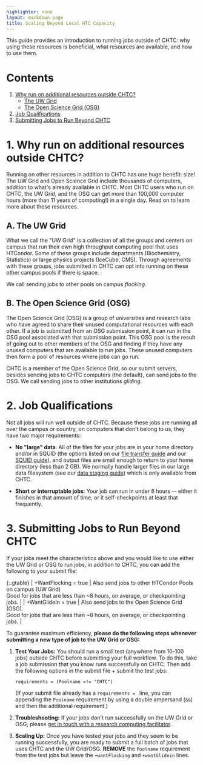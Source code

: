 ```yaml
---
highlighter: none
layout: markdown-page
title: Scaling Beyond Local HTC Capacity
---
```



This guide provides an introduction to running jobs outside of CHTC: why
using these resources is beneficial, what resources are available, and
how to use them.

Contents
========

1.  [Why run on additional resources outside CHTC?](#why)
    -   [The UW Grid](#uw)
    -   [The Open Science Grid (OSG)](#osg)
2.  [Job Qualifications](#job)
3.  [Submitting Jobs to Run Beyond CHTC](#submit)


<a name="why"></a>

**1. Why run on additional resources outside CHTC?**
================================================

Running on other resources in addition to CHTC has one huge benefit:
size! The UW Grid and Open Science Grid include thousands of computers,
addition to what\'s already available in CHTC. Most CHTC users who run
on CHTC, the UW Grid, and the OSG can get more than 100,000 computer
hours (more than 11 years of computing!) in a single day. Read on to
learn more about these resources.


<a name="uw"></a>

A. The UW Grid
--------------

What we call the \"UW Grid\" is a collection of all the groups and
centers on campus that run their own high throughput computing pool that
uses HTCondor. Some of these groups include departments (Biochemistry,
Statistics) or large physics projects (IceCube, CMS). Through agreements
with these groups, jobs submitted in CHTC can opt into running on these
other campus pools if there is space.

We call sending jobs to other pools on campus *flocking*.

<a name="osg"></a>

B. The Open Science Grid (OSG)
------------------------------

The Open Science Grid (OSG) is a group of universities and research labs
who have agreed to share their unused computational resources with each
other. If a job is submitted from an OSG submission point, it can run in
the OSG pool associated with that submission point. This OSG pool is the
result of going out to other members of the OSG and finding if they have
any unused computers that are available to run jobs. These unused
computers then form a pool of resources where jobs can go run.

CHTC is a member of the Open Science Grid, so our submit servers,
besides sending jobs to CHTC computers (the default), can send jobs to
the OSG. We call sending jobs to other institutions *gliding*.


<a name="job"></a>

**2. Job Qualifications**
=====================

Not all jobs will run well outside of CHTC. Because these jobs are
running all over the campus or country, on computers that don\'t belong
to us, they have two major requirements:

-   **No \"large\" data**: All of the files for your jobs are in your
    home directory and/or in SQUID (the options listed on our [file
    transfer guide](file-availability) and our [SQUID
    guide](file-avail-squid)), and output files are small enough
    to return to your home directory (less than 2 GB). We normally
    handle larger files in our large data filesystem (see our [data
    staging guide](file-avail-largedata)) which is only available
    from CHTC.  

-   **Short or interruptable jobs**: Your job can run in under 8 hours
    \-- either it finishes in that amount of time, or it
    self-checkpoints at least that frequently.


<a name="submit"></a>

**3. Submitting Jobs to Run Beyond CHTC**
=====================================

If your jobs meet the characteristics above and you would like to use
either the UW Grid or OSG to run jobs, in addition to CHTC, you can add
the following to your submit file:

{:.gtable}
  | +WantFlocking = true | Also send jobs to other HTCondor Pools on campus (UW Grid)<br>Good for jobs that are less than \~8 hours, on average, or checkpointing jobs. |
  | +WantGlideIn = true  | Also send jobs to the Open Science Grid (OSG). <br> Good for jobs that are less than \~8 hours, on average, or checkpointing jobs. |

To guarantee maximum efficiency, **please do the following steps
whenever submitting a new type of job to the UW Grid or OSG:**

1.  **Test Your Jobs:** You should run a small test (anywhere from
    10-100 jobs) outside CHTC before submitting your full workflow. To
    do this, take a job submission that you know runs successfully on
    CHTC. Then add the following options in the submit file + submit the
    test jobs:

    ``` {.sub}
    requirements = (Poolname =!= "CHTC")
    ```

    (If your submit file already has a `requirements = ` line, you can
    appending the `Poolname` requirement by using a double ampersand
    (`&&`) and then the additional requirement.)

2.  **Troubleshooting:** If your jobs don\'t run successfully on the UW
    Grid or OSG, please [get in touch with a research computing
    facilitator](get-help).  
    
3.  **Scaling Up:** Once you have tested your jobs and they seem to be
    running successfully, you are ready to submit a full batch of jobs
    that uses CHTC and the UW Grid/OSG. **REMOVE** the `Poolname`
    requirement from the test jobs but leave the `+wantFlocking` and
    `+wantGlidein` lines.
